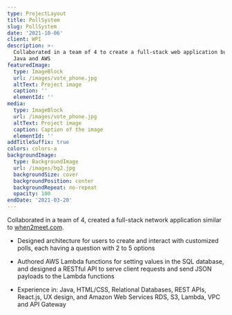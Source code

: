 ```yaml
---
type: ProjectLayout
title: PollSystem
slug: PollSystem
date: '2021-10-06'
client: WPI
description: >-
  Collaborated in a team of 4 to create a full-stack web application built on
  Java and AWS
featuredImage:
  type: ImageBlock
  url: /images/vote_phone.jpg
  altText: Project image
  caption: ''
  elementId: ''
media:
  type: ImageBlock
  url: /images/vote_phone.jpg
  altText: Project image
  caption: Caption of the image
  elementId: ''
addTitleSuffix: true
colors: colors-a
backgroundImage:
  type: BackgroundImage
  url: /images/bg2.jpg
  backgroundSize: cover
  backgroundPosition: center
  backgroundRepeat: no-repeat
  opacity: 100
endDate: '2021-03-20'
---
```

Collaborated in a team of 4, created a full-stack network application similar to [when2meet.com](when2meet.com).



*   Designed architecture for users to create and interact with customized polls, each having a question with 2 to 5
    options

*   Authored AWS Lambda functions for setting values in the SQL database, and designed a RESTful API
    to serve client requests and send JSON payloads to the Lambda functions

*   Experience in: Java, HTML/CSS, Relational Databases, REST APIs, React.js, UX design, and Amazon Web
    Services RDS, S3, Lambda, VPC and API Gateway 



